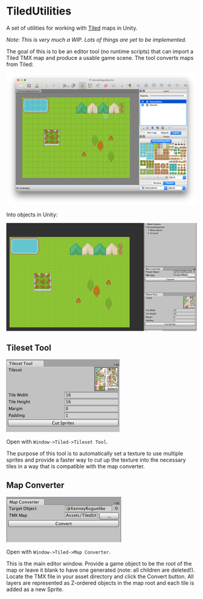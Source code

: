 # TiledUtilities

A set of utilities for working with [Tiled](http://mapeditor.org) maps in Unity.

*Note: This is very much a WIP. Lots of things are yet to be implemented.*

The goal of this is to be an editor tool (no runtime scripts) that can import a Tiled TMX map and produce a usable game scene. The tool converts maps from Tiled:

![Tiled](./Readme_Tiled.png)

Into objects in Unity:

![Tiled](./Readme_Unity.png)

## Tileset Tool

![Tileset Tool Window](./Readme_TilesetTool.png)

Open with `Window->Tiled->Tileset Tool`.

The purpose of this tool is to automatically set a texture to use multiple sprites and provide a faster way to cut up the texture into the necessary tiles in a way that is compatible with the map converter.

## Map Converter

![Map Converter](./Readme_MapConverter.png)

Open with `Window->Tiled->Map Converter`.

This is the main editor window. Provide a game object to be the root of the map or leave it blank to have one generated (note: all children are deleted!). Locate the TMX file in your asset directory and click the Convert button. All layers are represented as Z-ordered objects in the map root and each tile is added as a new Sprite.
